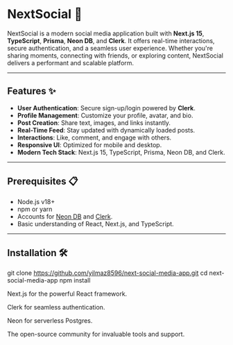 # NextSocial 🌟

NextSocial is a modern social media application built with **Next.js 15**, **TypeScript**, **Prisma**, **Neon DB**, and **Clerk**. It offers real-time interactions, secure authentication, and a seamless user experience. Whether you're sharing moments, connecting with friends, or exploring content, NextSocial delivers a performant and scalable platform.

---

## Features ✨

- **User Authentication**: Secure sign-up/login powered by **Clerk**.
- **Profile Management**: Customize your profile, avatar, and bio.
- **Post Creation**: Share text, images, and links instantly.
- **Real-Time Feed**: Stay updated with dynamically loaded posts.
- **Interactions**: Like, comment, and engage with others.
- **Responsive UI**: Optimized for mobile and desktop.
- **Modern Tech Stack**: Next.js 15, TypeScript, Prisma, Neon DB, and Clerk.

---

## Prerequisites 📋

- Node.js v18+
- npm or yarn
- Accounts for [Neon DB](https://neon.tech/) and [Clerk](https://clerk.com/).
- Basic understanding of React, Next.js, and TypeScript.

---

## Installation 🛠️ 
   git clone https://github.com/yilmaz8596/next-social-media-app.git
   cd next-social-media-app
   npm install 


 
Next.js for the powerful React framework.

Clerk for seamless authentication.

Neon for serverless Postgres.

The open-source community for invaluable tools and support.
